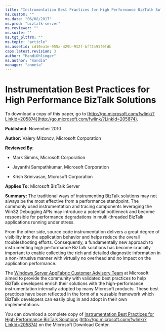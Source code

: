 ```yaml
---
title: "Instrumentation Best Practices for High Performance BizTalk Solutions | Microsoft Docs"
ms.custom: ""
ms.date: "06/08/2017"
ms.prod: "biztalk-server"
ms.reviewer: ""
ms.suite: ""
ms.tgt_pltfrm: ""
ms.topic: "article"
ms.assetid: cd16ea1e-055a-429b-912f-bff2b91f0fdb
caps.latest.revision: 3
author: "MandiOhlinger"
ms.author: "mandia"
manager: "anneta"
---
```

# Instrumentation Best Practices for High Performance BizTalk Solutions
To download a copy of this paper, go to [http://go.microsoft.com/fwlink/?LinkId=205874](http://go.microsoft.com/fwlink/?LinkId=205874).  
  
 **Published:** November 2010  
  
 **Author:** Valery Mizonov, Microsoft Corporation  
  
 **Reviewed By:**  
  
-   Mark Simms, Microsoft Corporation  
  
-   Jayanthi Sampathkumar, Microsoft Corporation  
  
-   Krish Srinivasan, Microsoft Corporation  
  
 **Applies To:** Microsoft BizTalk Server  
  
 **Summary:** The traditional ways of instrumenting BizTalk solutions may not always be the most effective from a performance standpoint. The commonly used instrumentation and tracing components leveraging the Win32 Debugging APIs may introduce a potential bottleneck and become responsible for performance degradations in multi-threaded BizTalk applications running under stress.  
  
 From the other side, source code instrumentation delivers a great degree of visibility into the application behavior and helps reduce the overall troubleshooting efforts. Consequently, a fundamentally new approach to instrumenting high performance BizTalk solutions has become crucially important to enable collecting the rich and detailed diagnostic information in a non-intrusive manner with virtually no overhead and no impact on the application performance.  
  
 The [Windows Server AppFabric Customer Advisory Team](http://blogs.msdn.com/appfabriccat) at Microsoft aimed to provide the community with validated best practices to help BizTalk developers enrich their solutions with the high-performance instrumentation internally adopted by many Microsoft products. These best practices have been reflected in the form of a reusable framework which BizTalk developers can easily plug in and adopt in their own implementations.  
  
 You can download a complete copy of [Instrumentation Best Practices for High Performance BizTalk Solutions](http://go.microsoft.com/fwlink/?LinkId=205874) (http://go.microsoft.com/fwlink/?LinkId=205874) on the Microsoft Download Center.